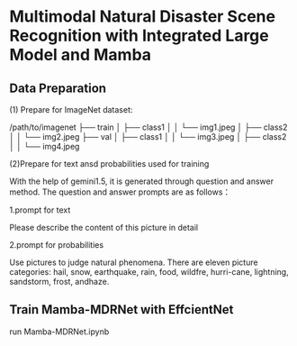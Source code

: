 # Multimodal Natural Disaster Scene Recognition with Integrated Large Model and Mamba

## Data Preparation

(1) Prepare for ImageNet dataset:

/path/to/imagenet
├── train
│   ├── class1
│   │   └── img1.jpeg
│   ├── class2
│   │   └── img2.jpeg
├── val
│   ├── class1
│   │   └── img3.jpeg
│   ├── class2
│   │   └── img4.jpeg


(2)Prepare for text ansd probabilities used for training

With the help of gemini1.5, it is generated through question and answer method. The question and answer prompts are as follows：

1.prompt for text

Please describe the content of this picture in detail

2.prompt for probabilities

Use pictures to judge natural phenomena. There are eleven picture categories: hail, snow, earthquake, rain, food, wildfre, hurri-cane, lightning, sandstorm, frost, andhaze.


## Train Mamba-MDRNet with EffcientNet

run Mamba-MDRNet.ipynb

